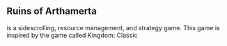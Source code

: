 <h2>Ruins of Arthamerta</h2>
<p>is a sidescrolling, resource management, and strategy game. This game is inspired by the game called Kingdom: Classic</p>
